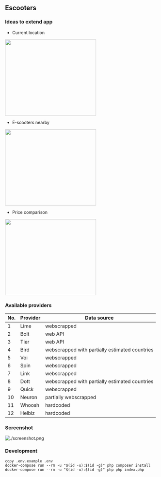 ## Escooters

### Ideas to extend app 
- Current location
<img src="https://user-images.githubusercontent.com/92044526/223692783-71a22e72-65d2-402a-90cd-f86b95721db2.png" width="300" height="250" />

- E-scooters nearby
<img src="https://user-images.githubusercontent.com/92044526/223692669-f0e247d6-1daa-4cd1-81f9-711219f8f924.png" width="300" height="250" />
 
- Price comparison
<img src="https://user-images.githubusercontent.com/92044526/223692515-4761343d-7147-44d5-a0d5-209ef6b68552.png" width="300" height="250" />

### Available providers

| No. | Provider | Data source |
|---|---|---|
| 1 | Lime | webscrapped |
| 2 | Bolt | web API |
| 3 | Tier | web API |
| 4 | Bird | webscrapped with partially estimated countries |
| 5 | Voi | webscrapped |
| 6 | Spin | webscrapped |
| 7 | Link | webscrapped |
| 8 | Dott | webscrapped with partially estimated countries |
| 9 | Quick | webscrapped |
| 10 | Neuron | partially webscrapped |
| 11 | Whoosh | hardcoded |
| 12 | Helbiz | hardcoded |

### Screenshot

![./screenshot.png](./screenshot.png)

### Development

```
copy .env.example .env
docker-compose run --rm -u "$(id -u):$(id -g)" php composer install
docker-compose run --rm -u "$(id -u):$(id -g)" php php index.php
```
